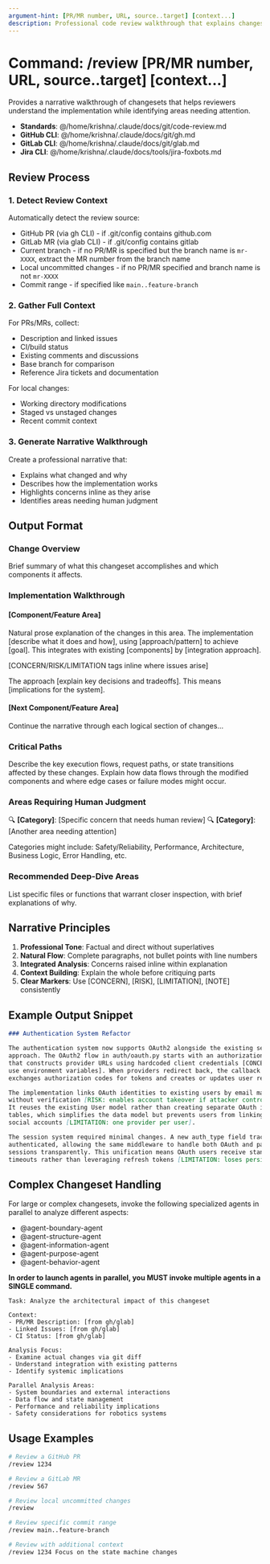 ```yaml
---
argument-hint: [PR/MR number, URL, source..target] [context...]
description: Professional code review walkthrough that explains changes while highlighting concerns inline
---
```


# Command: /review [PR/MR number, URL, source..target] [context...]

Provides a narrative walkthrough of changesets that helps reviewers understand the implementation while identifying areas needing attention.

- **Standards**: @/home/krishna/.claude/docs/git/code-review.md
- **GitHub CLI**: @/home/krishna/.claude/docs/git/gh.md
- **GitLab CLI**: @/home/krishna/.claude/docs/git/glab.md
- **Jira CLI**: @/home/krishna/.claude/docs/tools/jira-foxbots.md

## Review Process

### 1. Detect Review Context

Automatically detect the review source:

- GitHub PR (via gh CLI) - if .git/config contains github.com
- GitLab MR (via glab CLI) - if .git/config contains gitlab
- Current branch - if no PR/MR is specified but the branch name is `mr-XXXX`, extract the MR number from the branch name
- Local uncommitted changes - if no PR/MR specified and branch name is not `mr-XXXX`
- Commit range - if specified like `main..feature-branch`

### 2. Gather Full Context

For PRs/MRs, collect:

- Description and linked issues
- CI/build status
- Existing comments and discussions
- Base branch for comparison
- Reference Jira tickets and documentation

For local changes:

- Working directory modifications
- Staged vs unstaged changes
- Recent commit context

### 3. Generate Narrative Walkthrough

Create a professional narrative that:

- Explains what changed and why
- Describes how the implementation works
- Highlights concerns inline as they arise
- Identifies areas needing human judgment

## Output Format

### Change Overview

Brief summary of what this changeset accomplishes and which components it affects.

### Implementation Walkthrough

#### [Component/Feature Area]

Natural prose explanation of the changes in this area. The implementation [describe what it does and how], using [approach/pattern] to achieve [goal]. This integrates with existing [components] by [integration approach].

[CONCERN/RISK/LIMITATION tags inline where issues arise]

The approach [explain key decisions and tradeoffs]. This means [implications for the system].

#### [Next Component/Feature Area]

Continue the narrative through each logical section of changes...

### Critical Paths

Describe the key execution flows, request paths, or state transitions affected by these changes. Explain how data flows through the modified components and where edge cases or failure modes might occur.

### Areas Requiring Human Judgment

🔍 **[Category]**: [Specific concern that needs human review]
🔍 **[Category]**: [Another area needing attention]

Categories might include: Safety/Reliability, Performance, Architecture, Business Logic, Error Handling, etc.

### Recommended Deep-Dive Areas

List specific files or functions that warrant closer inspection, with brief explanations of why.

## Narrative Principles

1. **Professional Tone**: Factual and direct without superlatives
2. **Natural Flow**: Complete paragraphs, not bullet points with line numbers
3. **Integrated Analysis**: Concerns raised inline within explanation
4. **Context Building**: Explain the whole before critiquing parts
5. **Clear Markers**: Use [CONCERN], [RISK], [LIMITATION], [NOTE] consistently

## Example Output Snippet

```markdown
### Authentication System Refactor

The authentication system now supports OAuth2 alongside the existing session-based
approach. The OAuth2 flow in auth/oauth.py starts with an authorization endpoint
that constructs provider URLs using hardcoded client credentials [CONCERN: should
use environment variables]. When providers redirect back, the callback handler
exchanges authorization codes for tokens and creates or updates user records.

The implementation links OAuth identities to existing users by email matching
without verification [RISK: enables account takeover if attacker controls email].
It reuses the existing User model rather than creating separate OAuth identity
tables, which simplifies the data model but prevents users from linking multiple
social accounts [LIMITATION: one provider per user].

The session system required minimal changes. A new auth_type field tracks how users
authenticated, allowing the same middleware to handle both OAuth and password-based
sessions transparently. This unification means OAuth users receive standard session
timeouts rather than leveraging refresh tokens [LIMITATION: loses persistent auth benefit].
```

## Complex Changeset Handling

For large or complex changesets, invoke the following specialized agents in parallel to analyze different aspects:

- @agent-boundary-agent
- @agent-structure-agent
- @agent-information-agent
- @agent-purpose-agent
- @agent-behavior-agent

**In order to launch agents in parallel, you MUST invoke multiple agents in a SINGLE command.**

```
Task: Analyze the architectural impact of this changeset

Context:
- PR/MR Description: [from gh/glab]
- Linked Issues: [from gh/glab]
- CI Status: [from gh/glab]

Analysis Focus:
- Examine actual changes via git diff
- Understand integration with existing patterns
- Identify systemic implications

Parallel Analysis Areas:
- System boundaries and external interactions
- Data flow and state management
- Performance and reliability implications
- Safety considerations for robotics systems
```

## Usage Examples

```bash
# Review a GitHub PR
/review 1234

# Review a GitLab MR
/review 567

# Review local uncommitted changes
/review

# Review specific commit range
/review main..feature-branch

# Review with additional context
/review 1234 Focus on the state machine changes
```
